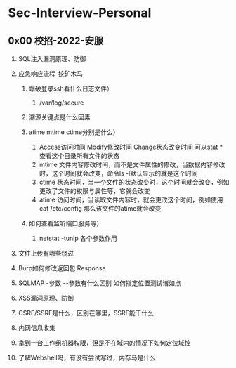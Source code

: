 # Sec-Interview-Personal

## 0x00 校招-2022-安服

1. SQL注入漏洞原理、防御

2. 应急响应流程-挖矿木马

   1. 爆破登录ssh看什么日志文件）
      1. /var/log/secure

   2. 溯源关键点是什么因素
   3. atime mtime ctime分别是什么）
      1. Access访问时间 Modify修改时间 Change状态改变时间 可以stat * 查看这个目录所有文件的状态
      2. mtime 文件内容修改时间，而不是文件属性的修改，当数据内容修改时，这个时间就会改变，命令ls -l默认显示的就是这个时间
      3. ctime 状态时间，当一个文件的状态改变时，这个时间就会改变，例如更改了文件的权限与属性等，它就会改变
      4. atime 访问时间，当读取文件内容时，就会更改这个时间，例如使用cat /etc/config 那么该文件的atime就会改变
   4. 如何查看监听端口服务等）
      1. netstat -tunlp 各个参数作用

3. 文件上传有哪些绕过

4. Burp如何修改返回包 Response

5. SQLMAP -参数 --参数有什么区别 如何指定位置测试诸如点

6. XSS漏洞原理、防御

7. CSRF/SSRF是什么，区别在哪里，SSRF能干什么

8. 内网信息收集

9. 拿到一台工作组机器权限，但是不在域内的情况下如何定位域控

10. 了解Webshell吗，有没有尝试写过，内存马是什么


